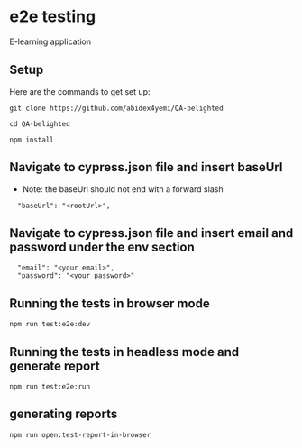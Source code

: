 # e2e testing

E-learning application

## Setup

Here are the commands to get set up:

```shell
git clone https://github.com/abidex4yemi/QA-belighted

cd QA-belighted

npm install
```

## Navigate to cypress.json file and insert baseUrl

- Note: the baseUrl should not end with a forward slash

```shell
  "baseUrl": "<rootUrl>",
```

## Navigate to cypress.json file and insert email and password under the env section

```shell
  "email": "<your email>",
  "password": "<your password>"
```

## Running the tests in browser mode

```shell
npm run test:e2e:dev
```

## Running the tests in headless mode and generate report

```shell
npm run test:e2e:run
```

## generating reports

```shell
npm run open:test-report-in-browser
```
